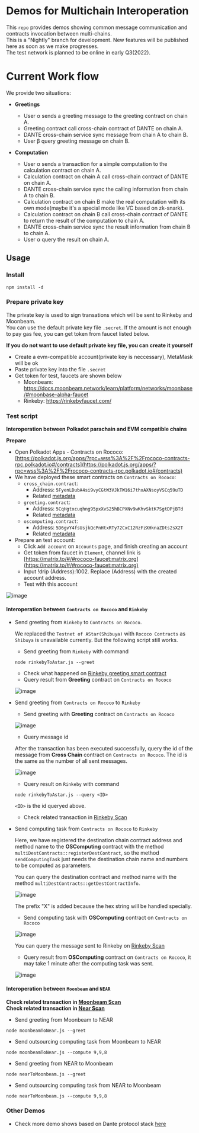 # Demos for Multichain Interoperation

This `repo` provides demos showing common message communication and contracts invocation between multi-chains.  
This is a "Nightly" branch for development. New features will be published here as soon as we make progresses.  
The test network is planned to be online in early Q3(2022).

# Current Work flow
We provide two situations:
- **Greetings**
  * User α sends a greeting message to the greeting contract on chain A.
  * Greeting contract call cross-chain contract of DANTE on chain A.
  * DANTE cross-chain service sync message from chain A to chain B.
  * User β query greeting message on chain B.

- **Computation**
  * User α sends a transaction for a simple computation to the calculation contract on chain A.
  * Calculation contract on chain A call cross-chain contract of DANTE on chain A.
  * DANTE cross-chain service sync the calling information from chain A to chain B.
  * Calculation contract on chain B make the real computation with its own mode(maybe it's a special mode like VC based on zk-snark).
  * Calculation contract on chain B call cross-chain contract of DANTE to return the result of the computation to chain A.
  * DANTE cross-chain service sync the result information from chain B to chain A.
  * User α query the result on chain A.

## Usage

### Install
```
npm install -d
```

### Prepare private key
The private key is used to sign transations which will be sent to Rinkeby and Moonbeam.  
You can use the default private key file `.secret`. If the amount is not enough to pay gas fee, you can get token from faucet listed below.  

**If you do not want to use default private key file, you can create it yourself**
- Create a evm-compatible account(private key is neccessary), MetaMask will be ok
- Paste private key into the file `.secret`
- Get token for test, faucets are shown below
  - Moonbeam: https://docs.moonbeam.network/learn/platform/networks/moonbase/#moonbase-alpha-faucet
  - Rinkeby: https://rinkebyfaucet.com/

### Test script

**Interoperation between Polkadot parachain and EVM compatible chains**

**Prepare**
- Open Polkadot Apps - Contracts on Rococo: [https://polkadot.js.org/apps/?rpc=wss%3A%2F%2Frococo-contracts-rpc.polkadot.io#/contracts](https://polkadot.js.org/apps/?rpc=wss%3A%2F%2Frococo-contracts-rpc.polkadot.io#/contracts)
- We have deployed these smart contracts on `Contracts on Rococo`:
    - `cross_chain.contract`: 
        - Address: `5FyenLDubA4si9vyCGtW3VJkTW16i7thxAXNsoyVSCq59uTD`
        - Related [metadata](../../src/ink!/core-contract/bin/)
    - `greeting.contract`:          
        - Address: `5CqHgtxcuqhng95pxXvS25hBCPXNv9wKhvSktK7SgtDPjBTd`
        - Related [metadata](../../src/ink!/usage-contract/greeting/bin/)
    - `oscomputing.contract`:
        - Address: `5D6gvY4fsUsjkQcPnHtxRTy72CxC12RzFzXHknaZDts2sX2T`
        - Related [metadata](../../src/ink!/usage-contract/oscomputing/bin/)
- Prepare an test account:
    - Click `Add account` on `Accounts` page, and finish creating an account
    - Get token from faucet in `Element`, channel link is [https://matrix.to/#/#rococo-faucet:matrix.org](https://matrix.to/#/#rococo-faucet:matrix.org)
    - Input !drip (Address):1002. Replace (Address) with the created account address.
    - Test with this account

![image](https://user-images.githubusercontent.com/83757490/174969528-b880803b-1e27-47d0-80cb-d4bed375cf1d.png)

#### **Interoperation between `Contracts on Rococo` and `Rinkeby`**

- Send greeting from `Rinkeby` to `Contracts on Rococo`. 

  We replaced the `Testnet of AStar(Shibuya)` with `Rococo Contracts` as `Shibuya` is unavailable currently. But the following script still works.

  - Send greeting from `Rinkeby` with command
  
  ```
  node rinkebyToAstar.js --greet
  ```
  - Check what happened on [Rinkeby greeting smart contract](https://rinkeby.etherscan.io/address/0x32272DA543c8B7f394B2c0d578bc76A0e7F25Ffe)
  - Query result from **Greeting** contract on `Contracts on Rococo`

  ![image](https://user-images.githubusercontent.com/83757490/174969839-f4733c11-02b7-4c82-942c-5cecbff87e51.png)

- Send greeting from `Contracts on Rococo` to `Rinkeby`

  - Send greeting with **Greeting** contract on `Contracts on Rococo`

  ![image](https://user-images.githubusercontent.com/83757490/174970370-b6cc7bf5-dc77-45c6-b377-7316b2c88529.png)

  - Query message id
  
  After the transaction has been executed successfully, query the id of the message from **Cross Chain** contract on `Contracts on Rococo`. The id is the same as the number of all sent messages.

  ![image](https://user-images.githubusercontent.com/83757490/175046819-1c4adfca-ea46-466d-a0bb-0bb75d68bfd4.png)

  - Query result on `Rinkeby` with command
  
  ```
  node rinkebyToAstar.js --query <ID>
  ```
  `<ID>` is the id queryed above. 
  
  - Check related transaction in [Rinkeby Scan](https://rinkeby.etherscan.io/address/0x359d5510405093f7Ea15408a0A3F52c52730A77e)


- Send computing task from `Contracts on Rococo` to `Rinkeby`

  Here, we have registered the destination chain contract address and method name to the **OSComputing** contract with the method `multiDestContracts::registerDestContract`, so the method `sendComputingTask` just needs the destination chain name and numbers to be computed as parameters.

  You can query the destination contract and method name with the method `multiDestContracts::getDestContractInfo`.

  ![image](https://user-images.githubusercontent.com/83757490/175050523-834eefc0-f742-4cec-9e3d-ff23a1a24482.png)

  The prefix "X" is added because the hex string will be handled specially.

  - Send computing task with **OSComputing** contract on `Contracts on Rococo`

  ![image](https://user-images.githubusercontent.com/83757490/174970600-bb4855ff-5a7f-4b1f-b744-193d97c297fe.png)

  You can query the message sent to Rinkeby on [Rinkeby Scan](https://rinkeby.etherscan.io/address/0x359d5510405093f7Ea15408a0A3F52c52730A77e)

  - Query result from **OSComputing** contract on `Contracts on Rococo`, it may take 1 minute after the computing task was sent.

  ![image](https://user-images.githubusercontent.com/83757490/174970671-81320a68-4d66-407f-8998-a85aee26fdb9.png)

#### **Interoperation between `Moonbeam` and `NEAR`**  

**Check related transaction in [Moonbeam Scan](https://moonbase.moonscan.io/)**  
**Check related transaction in [Near Scan](https://explorer.testnet.near.org/)**

- Send greeting from Moonbeam to NEAR
```
node moonbeamToNear.js --greet
```

- Send outsourcing computing task from Moonbeam to NEAR
```
node moonbeamToNear.js --compute 9,9,8
```

- Send greeting from NEAR to Moonbeam
```
node nearToMoonbeam.js --greet
```

- Send outsourcing computing task from NEAR to Moonbeam 
```
node nearToMoonbeam.js --compute 9,9,8
```

### Other Demos
* Check more demo shows based on Dante protocol stack [here](https://github.com/dantenetwork/Demo-Show)
